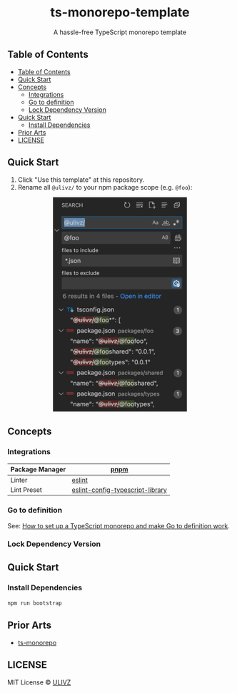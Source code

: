 <h1 align="center">ts-monorepo-template</h1>

<p align="center">
  A hassle-free TypeScript monorepo template
</p>

<!-- START doctoc generated TOC please keep comment here to allow auto update -->
<!-- DON'T EDIT THIS SECTION, INSTEAD RE-RUN doctoc TO UPDATE -->

## Table of Contents

- [Table of Contents](#table-of-contents)
- [Quick Start](#quick-start)
- [Concepts](#concepts)
  - [Integrations](#integrations)
  - [Go to definition](#go-to-definition)
  - [Lock Dependency Version](#lock-dependency-version)
- [Quick Start](#quick-start-1)
  - [Install Dependencies](#install-dependencies)
- [Prior Arts](#prior-arts)
- [LICENSE](#license)

<!-- END doctoc generated TOC please keep comment here to allow auto update -->

## Quick Start

1. Click "Use this template" at this repository.
2. Rename all `@ulivz/` to your npm package scope (e.g. `@foo`):

<p align="center">
  <img src="./media/replace-npm-scope.png" width="300">
</p>

## Concepts

### Integrations

| Package Manager | [pnpm](https://pnpm.io/)                                                                      |
| --------------- | --------------------------------------------------------------------------------------------- |
| Linter          | [eslint](https://pnpm.io/)                                                                    |
| Lint Preset     | [eslint-config-typescript-library](https://github.com/ulivz/eslint-config-typescript-library) |

### Go to definition

See: [How to set up a TypeScript monorepo and make Go to definition work](https://medium.com/@NiGhTTraX/how-to-set-up-a-typescript-monorepo-with-lerna-c6acda7d4559).

### Lock Dependency Version

## Quick Start

### Install Dependencies

```bash
npm run bootstrap
```

## Prior Arts

- [ts-monorepo](https://github.com/NiGhTTraX/ts-monorepo)

## LICENSE

MIT License © [ULIVZ](https://github.com/ulivz)
